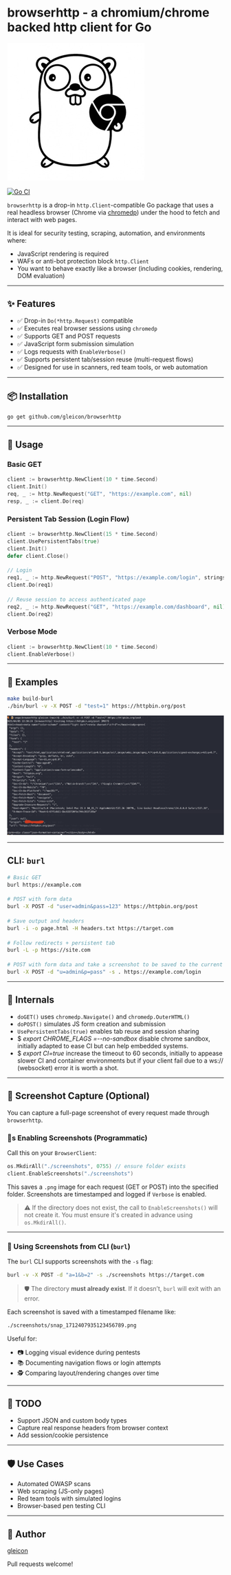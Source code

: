 # browserhttp - a chromium/chrome backed http client for Go

![browserhttp](https://raw.githubusercontent.com/gleicon/browserhttp/main/logo.jpeg)


[![Go CI](https://github.com/gleicon/browserhttp/actions/workflows/go.yml/badge.svg)](https://github.com/gleicon/browserhttp/actions/workflows/go.yml)

`browserhttp` is a drop-in `http.Client`-compatible Go package that uses a real headless browser (Chrome via [chromedp](https://github.com/chromedp/chromedp)) under the hood to fetch and interact with web pages.

It is ideal for security testing, scraping, automation, and environments where:

- JavaScript rendering is required
- WAFs or anti-bot protection block `http.Client`
- You want to behave exactly like a browser (including cookies, rendering, DOM evaluation)

---

## ✨ Features

- ✅ Drop-in `Do(*http.Request)` compatible
- ✅ Executes real browser sessions using `chromedp`
- ✅ Supports GET and POST requests
- ✅ JavaScript form submission simulation
- ✅ Logs requests with `EnableVerbose()`
- ✅ Supports persistent tab/session reuse (multi-request flows)
- ✅ Designed for use in scanners, red team tools, or web automation

---

## 📦 Installation

```bash
go get github.com/gleicon/browserhttp
```

---

## 🧪 Usage

### Basic GET

```go
client := browserhttp.NewClient(10 * time.Second)
client.Init()
req, _ := http.NewRequest("GET", "https://example.com", nil)
resp, _ := client.Do(req)
```

### Persistent Tab Session (Login Flow)

```go
client := browserhttp.NewClient(15 * time.Second)
client.UsePersistentTabs(true)
client.Init()
defer client.Close()

// Login
req1, _ := http.NewRequest("POST", "https://example.com/login", strings.NewReader("user=admin&pass=secret"))
client.Do(req1)

// Reuse session to access authenticated page
req2, _ := http.NewRequest("GET", "https://example.com/dashboard", nil)
client.Do(req2)
```

### Verbose Mode

```go
client := browserhttp.NewClient(10 * time.Second)
client.EnableVerbose()
```

---

## 📁 Examples

```bash
make build-burl
./bin/burl -v -X POST -d "test=1" https://httpbin.org/post
```

![burl](https://raw.githubusercontent.com/gleicon/browserhttp/main/burl-screenshot.png)

---

## CLI: `burl`

```bash
# Basic GET
burl https://example.com

# POST with form data
burl -X POST -d "user=admin&pass=123" https://httpbin.org/post

# Save output and headers
burl -i -o page.html -H headers.txt https://target.com

# Follow redirects + persistent tab
burl -L -p https://site.com

# POST with form data and take a screenshot to be saved to the current dir
burl -X POST -d "u=admin&p=pass" -s . https://example.com/login
```


---

## 🔧 Internals

- `doGET()` uses `chromedp.Navigate()` and `chromedp.OuterHTML()`
- `doPOST()` simulates JS form creation and submission
- `UsePersistentTabs(true)` enables tab reuse and session sharing
- $ _export CHROME\_FLAGS =--no-sandbox_ disable chrome sandbox, initially adapted to ease CI but can help embedded systems.
- $ _export CI=true_ increase the timeout to 60 seconds, initially to appease slower CI and container environments but if your client fail due to a ws:// (websocket) error it is worth a shot.

---

## 📸 Screenshot Capture (Optional)

You can capture a full-page screenshot of every request made through `browserhttp`.

### 🧪s Enabling Screenshots (Programmatic)

Call this on your `BrowserClient`:

```go
os.MkdirAll("./screenshots", 0755) // ensure folder exists
client.EnableScreenshots("./screenshots")
```

This saves a `.png` image for each request (GET or POST) into the specified folder. Screenshots are timestamped and logged if `Verbose` is enabled.

> ⚠️ If the directory does not exist, the call to `EnableScreenshots()` will not create it. You must ensure it's created in advance using `os.MkdirAll()`.

---

### 👥 Using Screenshots from CLI (`burl`)

The `burl` CLI supports screenshots with the `-s` flag:

```bash
burl -v -X POST -d "a=1&b=2" -s ./screenshots https://target.com
```

> 🛡️ The directory **must already exist**. If it doesn’t, `burl` will exit with an error.

Each screenshot is saved with a timestamped filename like:

```bash
./screenshots/snap_1712407935123456789.png
```

Useful for:

- 📷 Logging visual evidence during pentests
- 📚 Documenting navigation flows or login attempts
- 🕵️ Comparing layout/rendering changes over time

---

## 🚧 TODO

- Support JSON and custom body types
- Capture real response headers from browser context
- Add session/cookie persistence

---

## 🛡️ Use Cases

- Automated OWASP scans
- Web scraping (JS-only pages)
- Red team tools with simulated logins
- Browser-based pen testing CLI

---

## 🧠 Author

[gleicon](https://github.com/gleicon)

Pull requests welcome!


